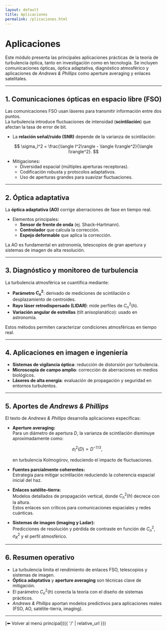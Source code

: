 ```yaml
---
layout: default
title: Aplicaciones
permalink: /plicaciones.html
---
```


# Aplicaciones

Este módulo presenta las principales aplicaciones prácticas de la teoría de turbulencia óptica, tanto en investigación como en tecnología. Se incluyen comunicaciones ópticas, óptica adaptativa, diagnóstico atmosférico y aplicaciones de *Andrews & Phillips* como aperture averaging y enlaces satelitales.

---

## 1. Comunicaciones ópticas en espacio libre (FSO)

Las comunicaciones FSO usan láseres para transmitir información entre dos puntos.  
La turbulencia introduce fluctuaciones de intensidad (**scintilación**) que afectan la tasa de error de bit.

- La **relación señal/ruido (SNR)** depende de la varianza de scintilación:

$$
\sigma_I^2 = \frac{\langle I^2\rangle - \langle I\rangle^2}{\langle I\rangle^2}.
$$

- Mitigaciones:
  - Diversidad espacial (múltiples aperturas receptoras).  
  - Codificación robusta y protocolos adaptativos.  
  - Uso de aperturas grandes para suavizar fluctuaciones.

---

## 2. Óptica adaptativa

La **óptica adaptativa (AO)** corrige aberraciones de fase en tiempo real.

- Elementos principales:
  - **Sensor de frente de onda** (ej. Shack–Hartmann).  
  - **Controlador** que calcula la corrección.  
  - **Espejo deformable** que aplica la corrección.  

La AO es fundamental en astronomía, telescopios de gran apertura y sistemas de imagen de alta resolución.

---

## 3. Diagnóstico y monitoreo de turbulencia

La turbulencia atmosférica se cuantifica mediante:

- **Parámetro $C_n^2$**: derivado de mediciones de scintilación o desplazamiento de centroides.  
- **Rayo láser retrodispersado (LIDAR)**: mide perfiles de $C_n^2(h)$.  
- **Variación angular de estrellas** (tilt anisoplanático): usado en astronomía.

Estos métodos permiten caracterizar condiciones atmosféricas en tiempo real.

---

## 4. Aplicaciones en imagen e ingeniería

- **Sistemas de vigilancia óptica**: reducción de distorsión por turbulencia.  
- **Microscopía de campo amplio**: corrección de aberraciones en medios biológicos.  
- **Láseres de alta energía**: evaluación de propagación y seguridad en entornos turbulentos.

---

## 5. Aportes de *Andrews & Phillips*

El texto de *Andrews & Phillips* desarrolla aplicaciones específicas:

- **Aperture averaging:**  
  Para un diámetro de apertura $D$, la varianza de scintilación disminuye aproximadamente como:

  $$
  \sigma_I^2(D) \propto D^{-7/3},
  $$

  en turbulencia Kolmogórov, reduciendo el impacto de fluctuaciones.

- **Fuentes parcialmente coherentes:**  
  Estrategia para mitigar scintilación reduciendo la coherencia espacial inicial del haz.

- **Enlaces satélite–tierra:**  
  Modelos detallados de propagación vertical, donde $C_n^2(h)$ decrece con la altura.  
  Estos enlaces son críticos para comunicaciones espaciales y redes cuánticas.

- **Sistemas de imagen (imaging y Ladar):**  
  Predicciones de resolución y pérdida de contraste en función de $C_n^2$, $\sigma_R^2$ y el perfil atmosférico.

---

## 6. Resumen operativo

- La turbulencia limita el rendimiento de enlaces FSO, telescopios y sistemas de imagen.  
- **Óptica adaptativa** y **aperture averaging** son técnicas clave de mitigación.  
- El parámetro $C_n^2(h)$ conecta la teoría con el diseño de sistemas prácticos.  
- *Andrews & Phillips* aportan modelos predictivos para aplicaciones reales (FSO, AO, satélite-tierra, imaging).

---

[⬅️ Volver al menú principal]({{ '/' | relative_url }})

